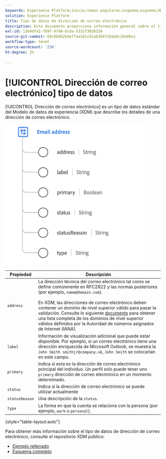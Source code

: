 ```yaml
---
keywords: Experience Platform;inicio;temas populares;esquema;esquema;XDM;campos;esquemas;esquemas;dirección de correo electrónico;xdm:dirección de correo electrónico;correo electrónico;dirección de correo electrónico;tipo de datos;tipo de datos;tipo de datos;
solution: Experience Platform
title: Tipo de datos de dirección de correo electrónico
description: Este documento proporciona información general sobre el tipo de datos XDM de la dirección de correo electrónico.
exl-id: 1364df42-f89f-4f48-bcda-5332f3828326
source-git-commit: 60c0bd62b4effaa161c61ab304718ab8c20a06e1
workflow-type: tm+mt
source-wordcount: '236'
ht-degree: 2%

---
```


# [!UICONTROL Dirección de correo electrónico] tipo de datos

[!UICONTROL Dirección de correo electrónico] es un tipo de datos estándar del Modelo de datos de experiencia (XDM) que describe los detalles de una dirección de correo electrónico.

<img src="../images/data-types/email-address.png" width="450" /><br />

| Propiedad | Descripción |
| --- | --- |
| `address` | La dirección técnica del correo electrónico tal como se define comúnmente en RFC2822 y las normas posteriores (por ejemplo, `name@domain.com`).<br><br>En XDM, las direcciones de correo electrónico deben contener un dominio de nivel superior válido para pasar la validación. Consulte lo siguiente [documento](https://data.iana.org/TLD/tlds-alpha-by-domain.txt) para obtener una lista completa de los dominios de nivel superior válidos definidos por la Autoridad de números asignados de Internet (IANA). |
| `label` | Información de visualización adicional que puede estar disponible. Por ejemplo, si un correo electrónico tiene una dirección enriquecida de Microsoft Outlook, se muestra la `John Smith smithjr@company.uk`, `John Smith` se colocarían en este campo. |
| `primary` | Indica si esta es la dirección de correo electrónico principal del individuo. Un perfil solo puede tener uno `primary` dirección de correo electrónico en un momento determinado. |
| `status` | Indica si la dirección de correo electrónico se puede utilizar actualmente |
| `statusReason` | Una descripción de la `status`. |
| `type` | La forma en que la cuenta se relaciona con la persona (por ejemplo, `work` o `personal`). |

{style=&quot;table-layout:auto&quot;}


Para obtener más información sobre el tipo de datos de dirección de correo electrónico, consulte el repositorio XDM público:

* [Ejemplo rellenado](https://github.com/adobe/xdm/blob/master/components/datatypes/demographic/emailaddress.example.1.json)
* [Esquema completo](https://github.com/adobe/xdm/blob/master/components/datatypes/demographic/emailaddress.schema.json)

